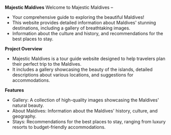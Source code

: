 **Majestic Maldives**
Welcome to Majestic Maldives – 
- Your comprehensive guide to exploring the beautiful Maldives!
- This website provides detailed information about Maldives' stunning destinations, including a gallery of breathtaking images.
- Information about the culture and history, and recommendations for the best places to stay.

**Project Overview**
- Majestic Maldives is a tour guide website designed to help travelers plan their perfect trip to the Maldives. 
- It includes a gallery showcasing the beauty of the islands, detailed descriptions about various locations, and suggestions for accommodations.

**Features**
- Gallery: A collection of high-quality images showcasing the Maldives' natural beauty.
- About Maldives: Information about the Maldives' history, culture, and geography.
- Stays: Recommendations for the best places to stay, ranging from luxury resorts to budget-friendly accommodations.
